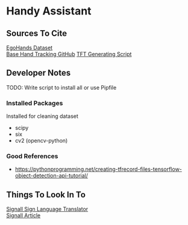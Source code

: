 # Handy Assistant



## Sources To Cite
[EgoHands Dataset](http://vision.soic.indiana.edu/projects/egohands/) <br>
[Base Hand Tracking GitHub](https://github.com/victordibia/handtracking)
[TFT Generating Script](https://github.com/datitran/raccoon_dataset/blob/master/generate_tfrecord.py)


## Developer Notes
TODO: Write script to install all or use Pipfile <br>

### Installed Packages
Installed for cleaning dataset <br>
*  scipy
*  six
*  cv2 (opencv-python)

### Good References
*  https://pythonprogramming.net/creating-tfrecord-files-tensorflow-object-detection-api-tutorial/

## Things To Look In To
[Signall Sign Language Translator](https://signall.us/)  <br>
[Signall Article](https://techcrunch.com/2018/02/14/signall-is-slowly-but-surely-building-a-sign-language-translation-platform/)